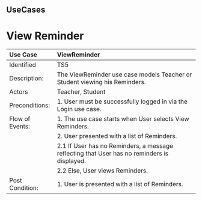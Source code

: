 ## UseCases ##


# View Reminder #


| Use Case | ViewReminder|
|:---------|:------------|
|Identified | TS5         |
| Description: | The ViewReminder use case models Teacher or Student viewing his Reminders.|
|Actors    | Teacher, Student|
| Preconditions: | 1. User must be successfully logged in via the Login use case.|
|Flow of Events: |1. The use case starts when User selects View Reminders.|
|                |2. User presented with a list of Reminders.|
|                |2.1 If User has no Reminders, a message reflecting that User has no reminders is displayed.|
|                |2.2 Else, User views Reminders.|
|Post Condition:| 1. User is presented with a list of Reminders.|